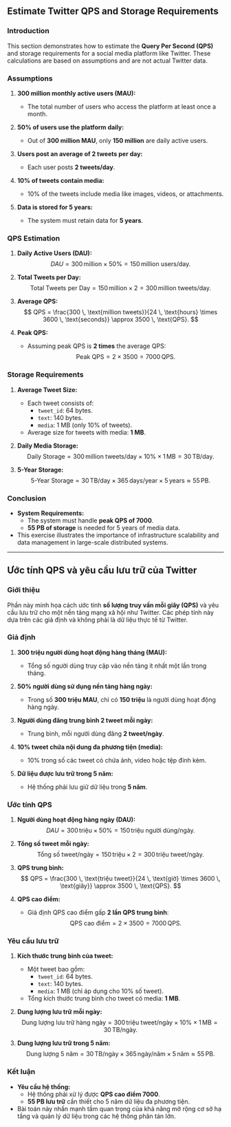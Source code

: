 ## **Estimate Twitter QPS and Storage Requirements**

### **Introduction**

This section demonstrates how to estimate the **Query Per Second (QPS)** and storage requirements for a social media platform like Twitter. These calculations are based on assumptions and are not actual Twitter data.

### **Assumptions**

1. **300 million monthly active users (MAU):**
   - The total number of users who access the platform at least once a month.

2. **50% of users use the platform daily:**
   - Out of **300 million MAU**, only **150 million** are daily active users.

3. **Users post an average of 2 tweets per day:**
   - Each user posts **2 tweets/day**.

4. **10% of tweets contain media:**
   - 10% of the tweets include media like images, videos, or attachments.

5. **Data is stored for 5 years:**
   - The system must retain data for **5 years**.

### **QPS Estimation**

1. **Daily Active Users (DAU):**
   $$
   DAU = 300 \, \text{million} \times 50\% = 150 \, \text{million users/day}.
   $$

2. **Total Tweets per Day:**
   $$
   \text{Total Tweets per Day} = 150 \, \text{million} \times 2 = 300 \, \text{million tweets/day}.
   $$

3. **Average QPS:**
   $$
   QPS = \frac{300 \, \text{million tweets}}{24 \, \text{hours} \times 3600 \, \text{seconds}} \approx 3500 \, \text{QPS}.
   $$

4. **Peak QPS:**
   - Assuming peak QPS is **2 times** the average QPS:
   $$
   \text{Peak QPS} = 2 \times 3500 = 7000 \, \text{QPS}.
   $$

### **Storage Requirements**

1. **Average Tweet Size:**
   - Each tweet consists of:
     - `tweet_id`: 64 bytes.
     - `text`: 140 bytes.
     - `media`: 1 MB (only 10% of tweets).
   - Average size for tweets with media: **1 MB**.

2. **Daily Media Storage:**
   $$
   \text{Daily Storage} = 300 \, \text{million tweets/day} \times 10\% \times 1 \, \text{MB} = 30 \, \text{TB/day}.
   $$

3. **5-Year Storage:**
   $$
   \text{5-Year Storage} = 30 \, \text{TB/day} \times 365 \, \text{days/year} \times 5 \, \text{years} \approx 55 \, \text{PB}.
   $$

### **Conclusion**

- **System Requirements:**
  - The system must handle **peak QPS of 7000**.
  - **55 PB of storage** is needed for 5 years of media data.
- This exercise illustrates the importance of infrastructure scalability and data management in large-scale distributed systems.

---

## **Ước tính QPS và yêu cầu lưu trữ của Twitter**

### **Giới thiệu**

Phần này minh họa cách ước tính **số lượng truy vấn mỗi giây (QPS)** và yêu cầu lưu trữ cho một nền tảng mạng xã hội như Twitter. Các phép tính này dựa trên các giả định và không phải là dữ liệu thực tế từ Twitter.

### **Giả định**

1. **300 triệu người dùng hoạt động hàng tháng (MAU):**
   - Tổng số người dùng truy cập vào nền tảng ít nhất một lần trong tháng.

2. **50% người dùng sử dụng nền tảng hàng ngày:**
   - Trong số **300 triệu MAU**, chỉ có **150 triệu** là người dùng hoạt động hàng ngày.

3. **Người dùng đăng trung bình 2 tweet mỗi ngày:**
   - Trung bình, mỗi người dùng đăng **2 tweet/ngày**.

4. **10% tweet chứa nội dung đa phương tiện (media):**
   - 10% trong số các tweet có chứa ảnh, video hoặc tệp đính kèm.

5. **Dữ liệu được lưu trữ trong 5 năm:**
   - Hệ thống phải lưu giữ dữ liệu trong **5 năm**.

### **Ước tính QPS**

1. **Người dùng hoạt động hàng ngày (DAU):**
   $$
   DAU = 300 \, \text{triệu} \times 50\% = 150 \, \text{triệu người dùng/ngày}.
   $$

2. **Tổng số tweet mỗi ngày:**
   $$
   \text{Tổng số tweet/ngày} = 150 \, \text{triệu} \times 2 = 300 \, \text{triệu tweet/ngày}.
   $$

3. **QPS trung bình:**
   $$
   QPS = \frac{300 \, \text{triệu tweet}}{24 \, \text{giờ} \times 3600 \, \text{giây}} \approx 3500 \, \text{QPS}.
   $$

4. **QPS cao điểm:**
   - Giả định QPS cao điểm gấp **2 lần QPS trung bình**:
   $$
   \text{QPS cao điểm} = 2 \times 3500 = 7000 \, \text{QPS}.
   $$

### **Yêu cầu lưu trữ**

1. **Kích thước trung bình của tweet:**
   - Một tweet bao gồm:
     - `tweet_id`: 64 bytes.
     - `text`: 140 bytes.
     - `media`: 1 MB (chỉ áp dụng cho 10% số tweet).
   - Tổng kích thước trung bình cho tweet có media: **1 MB**.

2. **Dung lượng lưu trữ mỗi ngày:**
   $$
   \text{Dung lượng lưu trữ hàng ngày} = 300 \, \text{triệu tweet/ngày} \times 10\% \times 1 \, \text{MB} = 30 \, \text{TB/ngày}.
   $$

3. **Dung lượng lưu trữ trong 5 năm:**
   $$
   \text{Dung lượng 5 năm} = 30 \, \text{TB/ngày} \times 365 \, \text{ngày/năm} \times 5 \, \text{năm} \approx 55 \, \text{PB}.
   $$

### **Kết luận**

- **Yêu cầu hệ thống:**
  - Hệ thống phải xử lý được **QPS cao điểm 7000**.
  - **55 PB lưu trữ** cần thiết cho 5 năm dữ liệu đa phương tiện.
- Bài toán này nhấn mạnh tầm quan trọng của khả năng mở rộng cơ sở hạ tầng và quản lý dữ liệu trong các hệ thống phân tán lớn.
